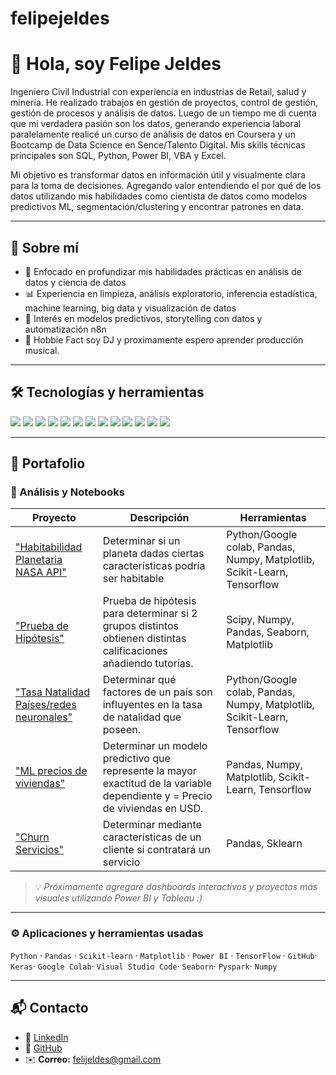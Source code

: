 # felipejeldes
# 👋 Hola, soy Felipe Jeldes

Ingeniero Civil Industrial con experiencia en industrias de Retail, salud y minería. He realizado trabajos en gestión de proyectos, control de gestión, gestión de procesos y análisis de datos. Luego de un tiempo me di cuenta que mi verdadera pasión son los datos, generando experiencia laboral paralelamente realicé un curso de análisis de datos en Coursera y un Bootcamp de Data Science en Sence/Talento Digital. 
Mis skills técnicas principales son SQL, Python, Power BI, VBA y Excel.

Mi objetivo es transformar datos en información útil y visualmente clara para la toma de decisiones. Agregando valor entendiendo el por qué de los datos utilizando mis habilidades como cientista de datos como modelos predictivos ML, segmentación/clustering y encontrar patrones en data.

---

## 🧠 Sobre mí

- 🎯 Enfocado en profundizar mis habilidades prácticas en análisis de datos y ciencia de datos
- 📊 Experiencia en limpieza, análisis exploratorio, inferencia estadística, machine learning, big data y visualización de datos  
- 🧩 Interés en modelos predictivos, storytelling con datos y automatización n8n  
- 🚀 Hobbie Fact soy DJ y proximamente espero aprender producción musical.  

---

## 🛠️ Tecnologías y herramientas

<div>
  <img src="https://img.shields.io/badge/Python-3776AB?style=for-the-badge&logo=python&logoColor=white" />
  <img src="https://img.shields.io/badge/Pandas-150458?style=for-the-badge&logo=pandas&logoColor=white" />
  <img src="https://img.shields.io/badge/Numpy-013243?style=for-the-badge&logo=numpy&logoColor=white" />
  <img src="https://img.shields.io/badge/Matplotlib-11557C?style=for-the-badge&logo=plotly&logoColor=white" />
  <img src="https://img.shields.io/badge/Seaborn-9B59B6?style=for-the-badge&logo=seaborn&logoColor=white" />
  <img src="https://img.shields.io/badge/Scikit--Learn-F7931E?style=for-the-badge&logo=scikitlearn&logoColor=white" />
  <img src="https://img.shields.io/badge/TensorFlow-FF6F00?style=for-the-badge&logo=tensorflow&logoColor=white" />
  <img src="https://img.shields.io/badge/Keras-D00000?style=for-the-badge&logo=keras&logoColor=white" />
  <img src="https://img.shields.io/badge/PySpark-E25A1C?style=for-the-badge&logo=apachespark&logoColor=white" />
  <img src="https://img.shields.io/badge/SQL-336791?style=for-the-badge&logo=postgresql&logoColor=white" />
  <img src="https://img.shields.io/badge/Power%20BI-F2C811?style=for-the-badge&logo=powerbi&logoColor=black" />
  <img src="https://img.shields.io/badge/VBA-217346?style=for-the-badge&logo=microsoft-excel&logoColor=white" />
  <img src="https://img.shields.io/badge/VBA%20%2F%20Excel-217346?style=for-the-badge&logo=microsoft-excel&logoColor=white" />

</div>


---

## 📁 Portafolio

### 🔹 Análisis y Notebooks

| Proyecto | Descripción | Herramientas |
|-----------|--------------|---------------|
| ["Habitabilidad Planetaria NASA API"](https://colab.research.google.com/drive/1Wecv8z699zb-sGTMKJqPwgBnxbTsSXR1) | Determinar si un planeta dadas ciertas características podría ser habitable | Python/Google colab, Pandas, Numpy, Matplotlib, Scikit-Learn, Tensorflow |
| ["Prueba de Hipótesis"](https://colab.research.google.com/drive/1W64GOgQtPYPmSzhY37-HJHRcBHWrMhCh) | Prueba de hipótesis para determinar si 2 grupos distintos obtienen distintas calificaciones añadiendo tutorías. | Scipy, Numpy, Pandas, Seaborn, Matplotlib |
| ["Tasa Natalidad Países/redes neuronales"](https://colab.research.google.com/drive/1i4K_lgvU6OsiMGcr1z_2i1K4iDMUl9Ee) | Determinar qué factores de un país son influyentes en la tasa de natalidad que poseen. | Python/Google colab, Pandas, Numpy, Matplotlib, Scikit-Learn, Tensorflow |
| ["ML precios de viviendas"](https://colab.research.google.com/drive/1itL81YIZwH7etQjbmvexW-H8MzpvVdGb) | Determinar un modelo predictivo que represente la mayor exactitud de la variable dependiente y = Precio de viviendas en USD. | Pandas, Numpy, Matplotlib, Scikit-Learn, Tensorflow |
| ["Churn Servicios"]([https://colab.research.google.com/drive/1kT9tvCuRl_CNOYDJgn_E4IhHWF48Fo-Q) | Determinar mediante características de un cliente si contratará un servicio| Pandas, Sklearn |

> 💡 *Próximamente agregaré dashboards interactivos y proyectos más visuales utilizando Power BI y Tableau :)*

---

### ⚙️ Aplicaciones y herramientas usadas
`Python` · `Pandas` · `Scikit-learn` · `Matplotlib` · `Power BI` · `TensorFlow` · `GitHub`· `Keras`· `Google Colab`· `Visual Studio Code`· `Seaborn`· `Pyspark`· `Numpy`

---

## 📬 Contacto

- 💼 [LinkedIn](https://www.linkedin.com/in/felipe-andres-jeldes-perez/)  
- 🧠 [GitHub](https://github.com/felijeldes)  
- ✉️ **Correo:** felijeldes@gmail.com 

